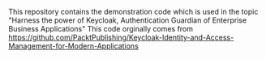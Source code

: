 This repository contains the demonstration code which is used in the topic "Harness the power of Keycloak, Authentication Guardian of Enterprise Business Applications"
This code orginally comes from https://github.com/PacktPublishing/Keycloak-Identity-and-Access-Management-for-Modern-Applications 
